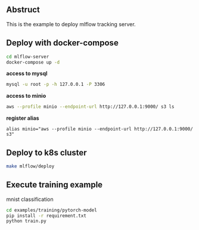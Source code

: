 ## Abstruct
This is the example to deploy mlflow tracking server.



## Deploy with docker-compose

```bash
cd mlflow-server
docker-compose up -d
```


**access to mysql**
```bash
mysql -u root -p -h 127.0.0.1 -P 3306
```

**access to minio**
```bash
aws --profile minio --endpoint-url http://127.0.0.1:9000/ s3 ls
```

**register alias**
```
alias minio="aws --profile minio --endpoint-url http://127.0.0.1:9000/ s3"
```

## Deploy to k8s cluster
```bash
make mlflow/deploy
```

## Execute training example
mnist classification
```bash
cd examples/training/pytorch-model
pip install -r requirement.txt
python train.py
```

